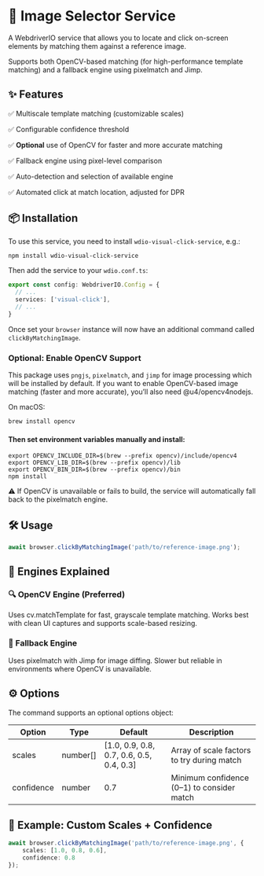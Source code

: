 # 📸 Image Selector Service

A WebdriverIO service that allows you to locate and click on-screen elements by matching them against a reference image.

Supports both OpenCV-based matching (for high-performance template matching) and a fallback engine using pixelmatch and Jimp.

## ✨ Features

✅ Multiscale template matching (customizable scales)

✅ Configurable confidence threshold

✅ **Optional** use of OpenCV for faster and more accurate matching

✅ Fallback engine using pixel-level comparison

✅ Auto-detection and selection of available engine

✅ Automated click at match location, adjusted for DPR



## 📦 Installation
To use this service, you need to install `wdio-visual-click-service`, e.g.:
```bash
npm install wdio-visual-click-service
```

Then add the service to your `wdio.conf.ts`:

```ts
export const config: WebdriverIO.Config = {
  // ...
  services: ['visual-click'],
  // ...
}
```

Once set your `browser` instance will now have an additional command called `clickByMatchingImage`.

### Optional: Enable OpenCV Support
This package uses `pngjs`, `pixelmatch`, and `jimp` for image processing which will be installed by default. If you want to enable OpenCV-based image matching (faster and more accurate), you’ll also need @u4/opencv4nodejs.

On macOS:

```bash
brew install opencv
```

#### Then set environment variables manually and install:
```export OPENCV4NODEJS_DISABLE_AUTOBUILD=1
export OPENCV_INCLUDE_DIR=$(brew --prefix opencv)/include/opencv4
export OPENCV_LIB_DIR=$(brew --prefix opencv)/lib
export OPENCV_BIN_DIR=$(brew --prefix opencv)/bin
npm install 
```
⚠️ If OpenCV is unavailable or fails to build, the service will automatically fall back to the pixelmatch engine.

## 🛠️ Usage

```typescript
await browser.clickByMatchingImage('path/to/reference-image.png');
```

## 🧪 Engines Explained
### 🔍 OpenCV Engine (Preferred)
Uses cv.matchTemplate for fast, grayscale template matching. Works best with clean UI captures and supports scale-based resizing.

### 🔁 Fallback Engine
Uses pixelmatch with Jimp for image diffing. Slower but reliable in environments where OpenCV is unavailable.
## ⚙️ Options

The command supports an optional options object:

| Option      | 	Type    | 	Default                                  | 	Description                                |
|-------------|----------|-------------------------------------------|---------------------------------------------|
| scales	     | number[] | 	[1.0, 0.9, 0.8, 0.7, 0.6, 0.5, 0.4, 0.3] | 	Array of scale factors to try during match |
| confidence	 | number   | 	0.7                                      | 	Minimum confidence (0–1) to consider match |

## 📝 Example: Custom Scales + Confidence

```typescript
await browser.clickByMatchingImage('path/to/reference-image.png', {
    scales: [1.0, 0.8, 0.6],
    confidence: 0.8
});
```

